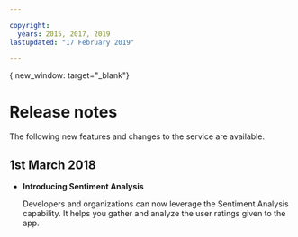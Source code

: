 ```yaml
---

copyright:
  years: 2015, 2017, 2019
lastupdated: "17 February 2019"

---
```


{:new_window: target="_blank"}

# Release notes
The following new features and changes to the service are available. 

## 1st March 2018

- **Introducing Sentiment Analysis** 

   Developers and organizations can now leverage the Sentiment Analysis capability. It helps you gather and analyze the user ratings given to the app.

   
